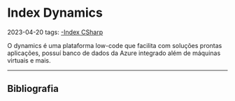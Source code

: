 # Index Dynamics
2023-04-20
tags: [-Index CSharp](../-Index%20CSharp.md) 

O dynamics é uma plataforma low-code que facilita com soluções prontas aplicações, possuí banco de dados da Azure integrado além de máquinas virtuais e mais.


-----------------------------------------------
## Bibliografia